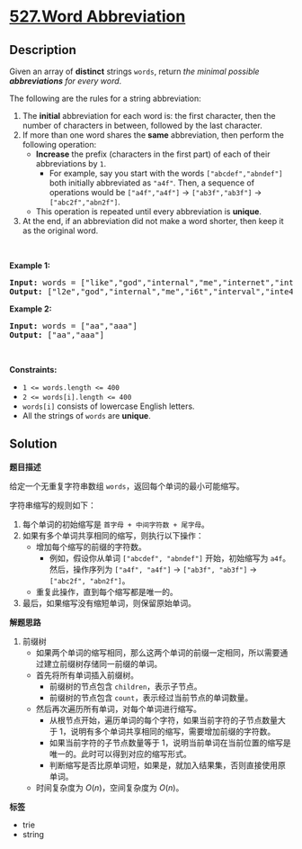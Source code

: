 # [527.Word Abbreviation](https://leetcode.com/problems/word-abbreviation/description/)

## Description

<p>Given an array of <strong>distinct</strong> strings <code>words</code>, return <em>the minimal possible <strong>abbreviations</strong> for every word</em>.</p>

<p>The following are the rules for a string abbreviation:</p>

<ol>
  <li>The <strong>initial</strong> abbreviation for each word is: the first character, then the number of characters in between, followed by the last character.</li>
  <li>If more than one word shares the <strong>same</strong> abbreviation, then perform the following operation:
  <ul>
    <li><strong>Increase</strong> the prefix (characters in the first part) of each of their abbreviations by <code>1</code>.
    <ul>
      <li>For example, say you start with the words <code>[&quot;abcdef&quot;,&quot;abndef&quot;]</code> both initially abbreviated as <code>&quot;a4f&quot;</code>. Then, a sequence of operations would be <code>[&quot;a4f&quot;,&quot;a4f&quot;]</code> -&gt; <code>[&quot;ab3f&quot;,&quot;ab3f&quot;]</code> -&gt; <code>[&quot;abc2f&quot;,&quot;abn2f&quot;]</code>.</li>
    </ul>
    </li>
    <li>This operation is repeated until every abbreviation is <strong>unique</strong>.</li>
  </ul>
  </li>
  <li>At the end, if an abbreviation did not make a word shorter, then keep it as the original word.</li>
</ol>

<p>&nbsp;</p>
<p><strong class="example">Example 1:</strong></p>
<pre><strong>Input:</strong> words = ["like","god","internal","me","internet","interval","intension","face","intrusion"]
<strong>Output:</strong> ["l2e","god","internal","me","i6t","interval","inte4n","f2e","intr4n"]
</pre><p><strong class="example">Example 2:</strong></p>
<pre><strong>Input:</strong> words = ["aa","aaa"]
<strong>Output:</strong> ["aa","aaa"]
</pre>
<p>&nbsp;</p>
<p><strong>Constraints:</strong></p>

<ul>
  <li><code>1 &lt;= words.length &lt;= 400</code></li>
  <li><code>2 &lt;= words[i].length &lt;= 400</code></li>
  <li><code>words[i]</code> consists of lowercase English letters.</li>
  <li>All the strings of <code>words</code> are <strong>unique</strong>.</li>
</ul>

## Solution

**题目描述**

给定一个无重复字符串数组 `words`，返回每个单词的最小可能缩写。

字符串缩写的规则如下：

1. 每个单词的初始缩写是 `首字母 + 中间字符数 + 尾字母`。
2. 如果有多个单词共享相同的缩写，则执行以下操作：
   - 增加每个缩写的前缀的字符数。
     - 例如，假设你从单词 `["abcdef", "abndef"]` 开始，初始缩写为 `a4f`。然后，操作序列为 `["a4f", "a4f"]` -> `["ab3f", "ab3f"]` -> `["abc2f", "abn2f"]`。
   - 重复此操作，直到每个缩写都是唯一的。
3. 最后，如果缩写没有缩短单词，则保留原始单词。

**解题思路**

1. 前缀树
   - 如果两个单词的缩写相同，那么这两个单词的前缀一定相同，所以需要通过建立前缀树存储同一前缀的单词。
   - 首先将所有单词插入前缀树。
     - 前缀树的节点包含 `children`，表示子节点。
     - 前缀树的节点包含 `count`，表示经过当前节点的单词数量。
   - 然后再次遍历所有单词，对每个单词进行缩写。
     - 从根节点开始，遍历单词的每个字符，如果当前字符的子节点数量大于 1，说明有多个单词共享相同的缩写，需要增加前缀的字符数。
     - 如果当前字符的子节点数量等于 1，说明当前单词在当前位置的缩写是唯一的。此时可以得到对应的缩写形式。
     - 判断缩写是否比原单词短，如果是，就加入结果集，否则直接使用原单词。
   - 时间复杂度为 $O(n)$，空间复杂度为 $O(n)$。

**标签**

- trie
- string
